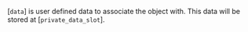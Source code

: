 [`data`] is user defined data to associate the object with.
This data will be stored at [`private_data_slot`].